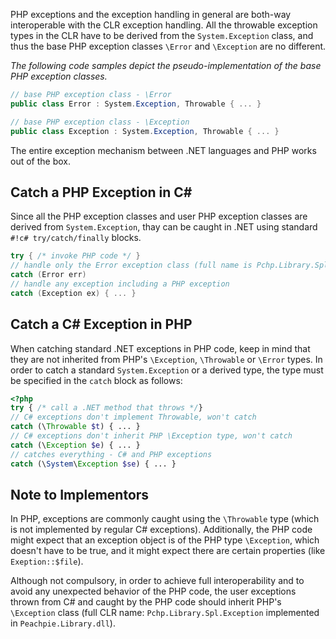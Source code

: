 PHP exceptions and the exception handling in general are both-way interoperable with the CLR exception handling. All the throwable exception types in the CLR have to be derived from the `System.Exception` class, and thus the base PHP exception classes `\Error` and `\Exception` are no different.

*The following code samples depict the pseudo-implementation of the base PHP exception classes.*

```c#
// base PHP exception class - \Error
public class Error : System.Exception, Throwable { ... }
```

```c#
// base PHP exception class - \Exception
public class Exception : System.Exception, Throwable { ... }
```

The entire exception mechanism between .NET languages and PHP works out of the box.

## Catch a PHP Exception in C\#

Since all the PHP exception classes and user PHP exception classes are derived from `System.Exception`, thay can be caught in .NET using standard `#!c# try/catch/finally` blocks.

```c#
try { /* invoke PHP code */ }
// handle only the Error exception class (full name is Pchp.Library.Spl.Error)
catch (Error err)
// handle any exception including a PHP exception
catch (Exception ex) { ... }
```

## Catch a C# Exception in PHP

When catching standard .NET exceptions in PHP code, keep in mind that they are not inherited from PHP's `\Exception`, `\Throwable` or `\Error` types. In order to catch a standard `System.Exception` or a derived type, the type must be specified in the `catch` block as follows:

```php
<?php
try { /* call a .NET method that throws */}
// C# exceptions don't implement Throwable, won't catch
catch (\Throwable $t) { ... }
// C# exceptions don't inherit PHP \Exception type, won't catch
catch (\Exception $e) { ... }
// catches everything - C# and PHP exceptions
catch (\System\Exception $se) { ... }
```

## Note to Implementors

In PHP, exceptions are commonly caught using the `\Throwable` type (which is not implemented by regular C# exceptions). Additionally, the PHP code might expect that an exception object is of the PHP type `\Exception`, which doesn't have to be true, and it might expect there are certain properties (like `Exeption::$file`).

Although not compulsory, in order to achieve full interoperability and to avoid any unexpected behavior of the PHP code, the user exceptions thrown from C# and caught by the PHP code should inherit PHP's `\Exception` class (full CLR name: `Pchp.Library.Spl.Exception` implemented in `Peachpie.Library.dll`).
